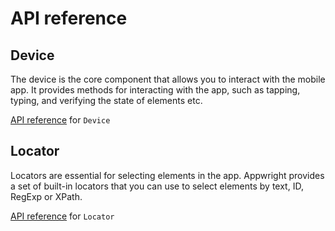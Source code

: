 # API reference

## Device

The device is the core component that allows you to interact with the mobile app. 
It provides methods for interacting with the app, such as tapping, typing, and verifying the state of elements etc.

[API reference](https://empirical-run.github.io/appwright/classes/Device.html) for `Device`

## Locator

Locators are essential for selecting elements in the app. Appwright provides a set of built-in locators that you can use to select elements by text, ID, RegExp or XPath.

[API reference](https://empirical-run.github.io/appwright/interfaces/AppwrightLocator.html) for `Locator`
